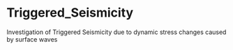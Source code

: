 # Triggered_Seismicity
Investigation of Triggered Seismicity due to dynamic stress changes caused by surface waves
